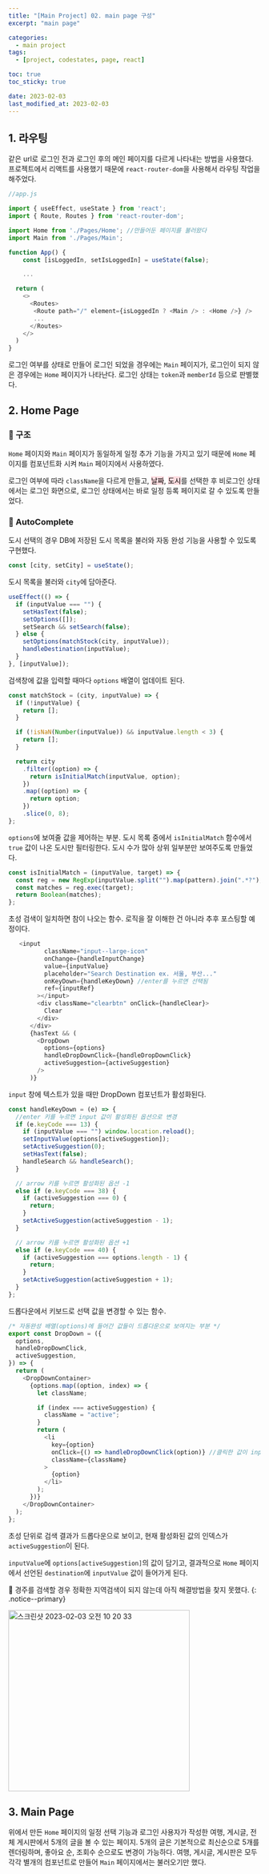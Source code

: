 ```yaml
---
title: "[Main Project] 02. main page 구성"
excerpt: "main page"

categories:
  - main project
tags:
  - [project, codestates, page, react]

toc: true
toc_sticky: true

date: 2023-02-03
last_modified_at: 2023-02-03
---
```


## 1. 라우팅

같은 url로 로그인 전과 로그인 후의 메인 페이지를 다르게 나타내는 방법을 사용했다. <br />
프로젝트에서 리액트를 사용했기 때문에 `react-router-dom`을 사용해서 라우팅 작업을 해주었다.

```javascript
//app.js

import { useEffect, useState } from 'react';
import { Route, Routes } from 'react-router-dom';

import Home from './Pages/Home'; //만들어둔 페이지를 불러왔다
import Main from './Pages/Main';

function App() {
    const [isLoggedIn, setIsLoggedIn] = useState(false);

    ...

  return (
    <>
      <Routes>
       <Route path="/" element={isLoggedIn ? <Main /> : <Home />} />
       ...
      </Routes>
    </>
  )
}
```

로그인 여부를 상태로 만들어 로그인 되었을 경우에는 `Main` 페이지가, 로그인이 되지 않은 경우에는 `Home` 페이지가 나타난다. 로그인 상태는 `token`과 `memberId` 등으로 판별했다.

## 2. Home Page

### 📃 구조

`Home` 페이지와 `Main` 페이지가 동일하게 일정 추가 기능을 가지고 있기 때문에 `Home` 페이지를 컴포넌트화 시켜 `Main` 페이지에서 사용하였다.

로그인 여부에 따라 `className`을 다르게 만들고, <mark style='background-color: #ffdce0'>날짜</mark>, <mark style='background-color: #ffdce0'>도시</mark>를 선택한 후 비로그인 상태에서는 로그인 화면으로, 로그인 상태에서는 바로 일정 등록 페이지로 갈 수 있도록 만들었다.

### 📃 AutoComplete

도시 선택의 경우 DB에 저장된 도시 목록을 불러와 자동 완성 기능을 사용할 수 있도록 구현했다.

```javascript
const [city, setCity] = useState();
```

도시 목록을 불러와 `city`에 담아준다.

```javascript
useEffect(() => {
  if (inputValue === "") {
    setHasText(false);
    setOptions([]);
    setSearch && setSearch(false);
  } else {
    setOptions(matchStock(city, inputValue));
    handleDestination(inputValue);
  }
}, [inputValue]);
```

검색창에 값을 입력할 때마다 `options` 배열이 업데이트 된다.

```javascript
const matchStock = (city, inputValue) => {
  if (!inputValue) {
    return [];
  }

  if (!isNaN(Number(inputValue)) && inputValue.length < 3) {
    return [];
  }

  return city
    .filter((option) => {
      return isInitialMatch(inputValue, option);
    })
    .map((option) => {
      return option;
    })
    .slice(0, 8);
};
```

`options`에 보여줄 값을 제어하는 부분. 도시 목록 중에서 `isInitialMatch` 함수에서 `true` 값이 나온 도시만 필터링한다. 도시 수가 많아 상위 일부분만 보여주도록 만들었다.

```javascript
const isInitialMatch = (inputValue, target) => {
  const reg = new RegExp(inputValue.split("").map(pattern).join(".*?"), "i");
  const matches = reg.exec(target);
  return Boolean(matches);
};
```

초성 검색이 일치하면 참이 나오는 함수. 로직을 잘 이해한 건 아니라 추후 포스팅할 예정이다.

```javascript
   <input
          className="input--large-icon"
          onChange={handleInputChange}
          value={inputValue}
          placeholder="Search Destination ex. 서울, 부산..."
          onKeyDown={handleKeyDown} //enter를 누르면 선택됨
          ref={inputRef}
        ></input>
        <div className="clearbtn" onClick={handleClear}>
          Clear
        </div>
      </div>
      {hasText && (
        <DropDown
          options={options}
          handleDropDownClick={handleDropDownClick}
          activeSuggestion={activeSuggestion}
        />
      )}
```

`input` 창에 텍스트가 있을 때만 DropDown 컴포넌트가 활성화된다.

```javascript
const handleKeyDown = (e) => {
  //enter 키를 누르면 input 값이 활성화된 옵션으로 변경
  if (e.keyCode === 13) {
    if (inputValue === "") window.location.reload();
    setInputValue(options[activeSuggestion]);
    setActiveSuggestion(0);
    setHasText(false);
    handleSearch && handleSearch();
  }

  // arrow 키를 누르면 활성화된 옵션 -1
  else if (e.keyCode === 38) {
    if (activeSuggestion === 0) {
      return;
    }
    setActiveSuggestion(activeSuggestion - 1);
  }

  // arrow 키를 누르면 활성화된 옵션 +1
  else if (e.keyCode === 40) {
    if (activeSuggestion === options.length - 1) {
      return;
    }
    setActiveSuggestion(activeSuggestion + 1);
  }
};
```

드롭다운에서 키보드로 선택 값을 변경할 수 있는 함수.

```javascript
/* 자동완성 배열(options)에 들어간 값들이 드롭다운으로 보여지는 부분 */
export const DropDown = ({
  options,
  handleDropDownClick,
  activeSuggestion,
}) => {
  return (
    <DropDownContainer>
      {options.map((option, index) => {
        let className;

        if (index === activeSuggestion) {
          className = "active";
        }
        return (
          <li
            key={option}
            onClick={() => handleDropDownClick(option)} //클릭한 값이 inputValue에 들어감
            className={className}
          >
            {option}
          </li>
        );
      })}
    </DropDownContainer>
  );
};
```

초성 단위로 검색 결과가 드롭다운으로 보이고, 현재 활성화된 값의 인덱스가 `activeSuggestion`이 된다.

`inputValue`에 `options[activeSuggestion]`의 값이 담기고, 결과적으로 `Home` 페이지에서 선언된 `destination`에 `inputValue` 값이 들어가게 된다.

🤔 경주를 검색할 경우 정확한 지역검색이 되지 않는데 아직 해결방법을 찾지 못했다.
{: .notice--primary}

<img width="362" alt="스크린샷 2023-02-03 오전 10 20 33" src="https://user-images.githubusercontent.com/110877564/216488478-5a70a53d-ab70-4217-9ae8-5d160f00d59c.png">

<br />

## 3. Main Page

위에서 만든 `Home` 페이지의 일정 선택 기능과 로그인 사용자가 작성한 여행, 게시글, 전체 게시판에서 5개의 글을 볼 수 있는 페이지. 5개의 글은 기본적으로 최신순으로 5개를 렌더링하며, 좋아요 순, 조회수 순으로도 변경이 가능하다. 여행, 게시글, 게시판은 모두 각각 별개의 컴포넌트로 만들어 `Main` 페이지에서는 불러오기만 했다.

